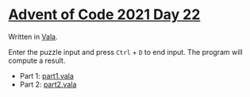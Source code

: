 # [Advent of Code 2021 Day 22](https://adventofcode.com/2021/day/22)

Written in [Vala](https://en.wikipedia.org/wiki/Vala_(programming_language)).

Enter the puzzle input and press `Ctrl` + `D` to end input. The program will compute a result.

  * Part 1: [part1.vala](part1.vala)
  * Part 2: [part2.vala](part2.vala)
